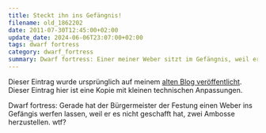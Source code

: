```yaml
---
title: Steckt ihn ins Gefängnis!
filename: old_1862202
date: 2011-07-30T12:45:00+02:00
update_date: 2024-06-06T23:07:00+02:00
tags: dwarf fortress
category: dwarf_fortress
summary: Dwarf fortress: Einer meiner Weber sitzt im Gefängnis, weil er keine Ambosse hergestellt hat.
---
```

Dieser Eintrag wurde ursprünglich auf meinem [alten Blog veröffentlicht](https://stu.blogger.de/stories/1862202/). Dieser Eintrag hier ist eine Kopie mit kleinen technischen Anpassungen.

Dwarf fortress: Gerade hat der Bürgermeister der Festung einen Weber ins Gefängis werfen lassen, weil er es nicht geschafft hat, zwei Ambosse herzustellen. wtf?
